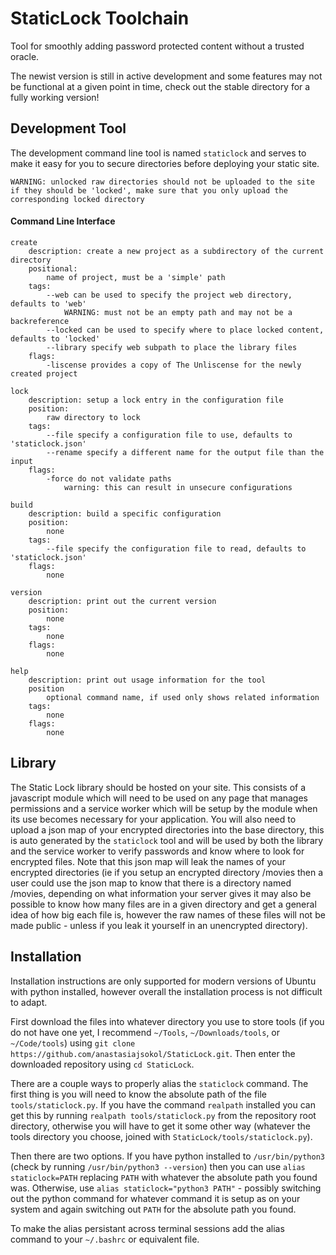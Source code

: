 # StaticLock Toolchain

Tool for smoothly adding password protected content without a trusted oracle.

The newist version is still in active development and some features may not be functional at a given point in time, check out the stable directory for a fully working version!

## Development Tool

The development command line tool is named `staticlock` and serves to make it easy for you to secure directories before deploying your static site.

    WARNING: unlocked raw directories should not be uploaded to the site if they should be 'locked', make sure that you only upload the corresponding locked directory

#### Command Line Interface

    create
        description: create a new project as a subdirectory of the current directory
        positional:
            name of project, must be a 'simple' path
        tags:
            --web can be used to specify the project web directory, defaults to 'web'
                WARNING: must not be an empty path and may not be a backreference
            --locked can be used to specify where to place locked content, defaults to 'locked'
            --library specify web subpath to place the library files
        flags:
            -liscense provides a copy of The Unliscense for the newly created project
    
    lock
        description: setup a lock entry in the configuration file
        position:
            raw directory to lock
        tags:
            --file specify a configuration file to use, defaults to 'staticlock.json'
            --rename specify a different name for the output file than the input
        flags:
            -force do not validate paths
                warning: this can result in unsecure configurations

    build
        description: build a specific configuration
        position:
            none
        tags:
            --file specify the configuration file to read, defaults to 'staticlock.json'
        flags:
            none
    
    version
        description: print out the current version
        position:
            none
        tags:
            none
        flags:
            none
    
    help
        description: print out usage information for the tool
        position
            optional command name, if used only shows related information
        tags:
            none
        flags:
            none

## Library

The Static Lock library should be hosted on your site. This consists of a javascript module which will need to be used on any page that manages permissions and a service worker which will be setup by the module when its use becomes necessary for your application. You will also need to upload a json map of your encrypted directories into the base directory, this is auto generated by the `staticlock` tool and will be used by both the library and the service worker to verify passwords and know where to look for encrypted files. Note that this json map will leak the names of your encrypted directories (ie if you setup an encrypted directory /movies then a user could use the json map to know that there is a directory named /movies, depending on what information your server gives it may also be possible to know how many files are in a given directory and get a general idea of how big each file is, however the raw names of these files will not be made public - unless if you leak it yourself in an unencrypted directory).

## Installation 

Installation instructions are only supported for modern versions of Ubuntu with python installed, however overall the installation process is not difficult to adapt. 

First download the files into whatever directory you use to store tools (if you do not have one yet, I recommend `~/Tools`, `~/Downloads/tools`, or `~/Code/tools`) using `git clone https://github.com/anastasiajsokol/StaticLock.git`. Then enter the downloaded repository using `cd StaticLock`.

There are a couple ways to properly alias the `staticlock` command. The first thing is you will need to know the absolute path of the file `tools/staticlock.py`. If you have the command `realpath` installed you can get this by running `realpath tools/staticlock.py` from the repository root directory, otherwise you will have to get it some other way (whatever the tools directory you choose, joined with `StaticLock/tools/staticlock.py`).

Then there are two options. If you have python installed to `/usr/bin/python3` (check by running `/usr/bin/python3 --version`) then you can use `alias staticlock=PATH` replacing `PATH` with whatever the absolute path you found was. Otherwise, use `alias staticlock="python3 PATH"` - possibly switching out the python command for whatever command it is setup as on your system and again switching out `PATH` for the absolute path you found.

To make the alias persistant across terminal sessions add the alias command to your `~/.bashrc` or equivalent file.
